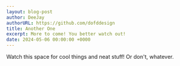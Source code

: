 ```yaml
---
layout: blog-post
author: DeeJay
authorURL: https://github.com/dofddesign
title: Another One
excerpt: More to come! You better watch out!
date: 2024-05-06 00:00:00 +0000
---
```

Watch this space for cool things and neat stuff! Or don't, whatever.